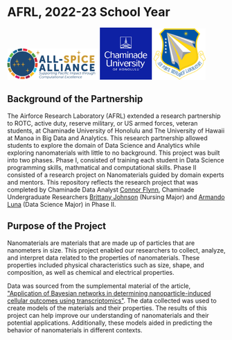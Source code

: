 # AFRL, 2022-23 School Year

<img src="Graphics/SPICELogo1.png" width="210" /> <img src="Graphics/cuh_logo.png" width="120" /> <img src="Graphics/afrl_transparent.png" width="120" />


## Background of the Partnership 

The Airforce Research Laboratory (AFRL) extended a research partnership to ROTC, active duty, reserve military, or US armed forces, veteran students, at Chaminade University of Honolulu and The University of Hawaii at Manoa in Big Data and Analytics. This research partnership allowed students to explore the domain of Data Science and Analytics while exploring nanomaterials with little to no background. This project was built into two phases. Phase I, consisted of training each student in Data Science programming skills, mathmatical and computational skills. Phase II consisted of a research project on Nanomaterials guided by domain experts and mentors.  This repository reflects the research project that was completed by Chaminade Data Analyst [Connor Flynn](https://github.com/ConnorFlynn), Chaminade Undergraduate Researchers [Brittany Johnson](https://github.com/Brittanysas) (Nursing Major) and [Armando Luna](https://github.com/the-lunaverse) (Data Science Major) in Phase II. 




## Purpose of the Project

Nanomaterials are materials that are made up of particles that are nanometers in size. This project enabled our researchers to collect, analyze, and interpret data related to the properties of nanomaterials. These properties included physical characteristics such as size, shape, and composition, as well as chemical and electrical properties. 

Data was sourced from the sumplemental material of the article, ["Application of Bayesian networks in determining nanoparticle-induced cellular outcomes using transcriptomics"](https://www.tandfonline.com/doi/full/10.1080/17435390.2019.1595206). The data collected was used to create models of the materials and their properties. The results of this project can help improve our understanding of nanomaterials and their potential applications. Additionally, these models aided in predicting the behavior of nanomaterials in different contexts.
